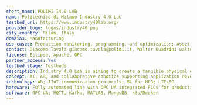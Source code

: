 ```yaml
---
short_name: POLIMI I4.0 LAB
name: Politecnico di Milano Industry 4.0 Lab
testbed_url: https://www.industry40lab.org/
provider_logo: logos/industry40.png
city_country: Milan, Italy
domains: Manufacturing
use-cases: Production monitoring, programming, and optimization; Asset management and maintenance; Energy consumption optimization; Circular Economy; VR/AR for empowered operators; 5G.
contact: Giacomo Tavola giacomo.tavola@polimi.it, Walter Quadrini walter.quadrini@polimi.it
license: Eclipse, Apache, OPC
partner_access: Yes
testbed_stage: Testbeds
description: Industry 4.0 Lab is aiming to create a tangible physical entity where the research activity in the innovative manufacturing management and planning approaches can be carried out in conjunction with a practical implementation in a “real-like” environment. Key components implemented include a fabrication line based on the I4 0 paradigm and open architectures, including robotic stations, collaborative robot and AGVs. Implemented scenarios encompass various research areas as production monitoring, programming and optimization, asset management and maintenance, energy consumption optimization, circular economy, VR/AR for empowered operators, 5G technologies.
concept: AI, AR, and collaborative robotics supporting application development for advanced sustainable manufacturing; demonstration of 5G technologies adoption in manufacturing.
technology: AR; IIoT communication protocols; ML for MFG; LTE/5G
hardware: Fully automated line with OPC UA integrated PLCs for production and energy monitoring and control. Programmable Robot, Collaborative Robot, AGV, Raspberry Pis with sensors, smartphones, tablets, laptops, wearable devices (HoloLens, Vuzix). 5G modems, fiber connection.
software: OPC UA; MQTT, Kafka, MATLAB, MongoDB, k8s/Docker
---
```



